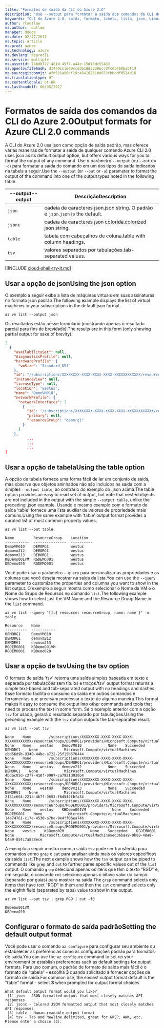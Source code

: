```yaml
---
title: "Formatos de saída da CLI do Azure 2.0"
description: "Use --output para formatar a saída dos comandos da CLI do Azure 2.0 para tabelas, listas ou json."
keywords: "CLI do Azure 2.0, saída, formato, tabela, lista, json, Linux, Mac, Windows, OS X"
author: rloutlaw
ms.author: routlaw
manager: douge
ms.date: 02/27/2017
ms.topic: article
ms.prod: azure
ms.technology: azure
ms.devlang: azurecli
ms.service: multiple
ms.assetid: 74bdb727-481d-45f7-a44e-15d18dc55483
ms.openlocfilehash: d1440cc1e99ccddb18d23306cc0fcdb4b8babf14
ms.sourcegitcommit: 4fd631a58cf19c494162510d073fbbbdf0524d16
ms.translationtype: HT
ms.contentlocale: pt-BR
ms.lasthandoff: 06/05/2017
---
```

# <a name="output-formats-for-azure-cli-20-commands"></a><span data-ttu-id="b168f-104">Formatos de saída dos comandos da CLI do Azure 2.0</span><span class="sxs-lookup"><span data-stu-id="b168f-104">Output formats for Azure CLI 2.0 commands</span></span>

<span data-ttu-id="b168f-105">A CLI do Azure 2.0 usa json como opção de saída padrão, mas oferece várias maneiras de formatar a saída de qualquer comando.</span><span class="sxs-lookup"><span data-stu-id="b168f-105">Azure CLI 2.0 uses json as its default output option, but offers various ways for you to format the output of any command.</span></span>  <span data-ttu-id="b168f-106">Use o parâmetro `--output` (ou `--out` ou `-o`) para formatar a saída do comando em um dos tipos de saída indicados na tabela a seguir.</span><span class="sxs-lookup"><span data-stu-id="b168f-106">Use the `--output` (or `--out` or `-o`) parameter to format the output of the command into one of the output types noted in the following table.</span></span> 

<span data-ttu-id="b168f-107">--output</span><span class="sxs-lookup"><span data-stu-id="b168f-107">--output</span></span> | <span data-ttu-id="b168f-108">Descrição</span><span class="sxs-lookup"><span data-stu-id="b168f-108">Description</span></span>
---------|-------------------------------
`json`   | <span data-ttu-id="b168f-109">cadeia de caracteres json.</span><span class="sxs-lookup"><span data-stu-id="b168f-109">json string.</span></span> <span data-ttu-id="b168f-110">O padrão é `json`.</span><span class="sxs-lookup"><span data-stu-id="b168f-110">`json` is the default.</span></span>
`jsonc`  | <span data-ttu-id="b168f-111">cadeia de caracteres json colorida.</span><span class="sxs-lookup"><span data-stu-id="b168f-111">colorized json string.</span></span>
`table`  | <span data-ttu-id="b168f-112">tabela com cabeçalhos de coluna.</span><span class="sxs-lookup"><span data-stu-id="b168f-112">table with column headings.</span></span>
`tsv`    | <span data-ttu-id="b168f-113">valores separados por tabulações.</span><span class="sxs-lookup"><span data-stu-id="b168f-113">tab-separated values.</span></span>

[!INCLUDE [cloud-shell-try-it.md](includes/cloud-shell-try-it.md)]

## <a name="using-the-json-option"></a><span data-ttu-id="b168f-114">Usar a opção de json</span><span class="sxs-lookup"><span data-stu-id="b168f-114">Using the json option</span></span>

<span data-ttu-id="b168f-115">O exemplo a seguir exibe a lista de máquinas virtuais em suas assinaturas no formato json padrão.</span><span class="sxs-lookup"><span data-stu-id="b168f-115">The following example displays the list of virtual machines in your subscriptions in the default json format.</span></span>

```azurecli-interactive
az vm list --output json
```

<span data-ttu-id="b168f-116">Os resultados estão nesse formulário (mostrando apenas o resultado parcial para fins de brevidade).</span><span class="sxs-lookup"><span data-stu-id="b168f-116">The results are in this form (only showing partial output for sake of brevity).</span></span>

```json
[
  {
    "availabilitySet": null,
    "diagnosticsProfile": null,
    "hardwareProfile": {
      "vmSize": "Standard_DS1"
    },
    "id": "/subscriptions/XXXXXXXX-XXXX-XXXX-XXXX-XXXXXXXXXXXX/resourceGroups/DEMORG1/providers/Microsoft.Compute/virtualMachines/DemoVM010",
    "instanceView": null,
    "licenseType": null,
    "location": "westus",
    "name": "DemoVM010",
    "networkProfile": {
      "networkInterfaces": [
        {
          "id": "/subscriptions/XXXXXXXX-XXXX-XXXX-XXXX-XXXXXXXXXXXX/resourceGroups/demorg1/providers/Microsoft.Network/networkInterfaces/DemoVM010VMNic",
          "primary": null,
          "resourceGroup": "demorg1"
        }
      ]
    },
          ...
          ...
          ...   
]
```
 
## <a name="using-the-table-option"></a><span data-ttu-id="b168f-117">Usar a opção de tabela</span><span class="sxs-lookup"><span data-stu-id="b168f-117">Using the table option</span></span>

<span data-ttu-id="b168f-118">A opção de tabela fornece uma forma fácil de ler um conjunto de saída, mas observe que objetos aninhados não são incluídos na saída com a simples `--output table`, ao contrário do exemplo do .json acima.</span><span class="sxs-lookup"><span data-stu-id="b168f-118">The table option provides an easy to read set of output, but note that nested objects are not included in the output with the simple `--output table`, unlike the preceding .json example.</span></span>  <span data-ttu-id="b168f-119">Usando o mesmo exemplo com o formato de saída 'table' fornece uma lista auxiliar de valores de propriedade mais comuns.</span><span class="sxs-lookup"><span data-stu-id="b168f-119">Using the same example with 'table' output format provides a curated list of most common property values.</span></span>

```azurecli-interactive
az vm list --out table
```

```
Name         ResourceGroup    Location
-----------  ---------------  ----------
DemoVM010    DEMORG1          westus
demovm212    DEMORG1          westus
demovm213    DEMORG1          westus
KBDemo001VM  RGDEMO001        westus
KBDemo020    RGDEMO001        westus
```

<span data-ttu-id="b168f-120">Você pode usar o parâmetro `--query` para personalizar as propriedades e as colunas que você deseja mostrar na saída da lista.</span><span class="sxs-lookup"><span data-stu-id="b168f-120">You can use the `--query` parameter to customize the properties and columns you want to show in the list output.</span></span> <span data-ttu-id="b168f-121">O exemplo a seguir mostra como selecionar o Nome da VM e o Nome do Grupo de Recursos no comando `list`.</span><span class="sxs-lookup"><span data-stu-id="b168f-121">The following example shows how to select just the VM Name and the Resource Group Name in the `list` command.</span></span>

```azurecli-interactive
az vm list --query "[].{ resource: resourceGroup, name: name }" -o table
```

```
Resource    Name
----------  -----------
DEMORG1     DemoVM010
DEMORG1     demovm212
DEMORG1     demovm213
RGDEMO001   KBDemo001VM
RGDEMO001   KBDemo020
```

## <a name="using-the-tsv-option"></a><span data-ttu-id="b168f-122">Usar a opção de tsv</span><span class="sxs-lookup"><span data-stu-id="b168f-122">Using the tsv option</span></span>

<span data-ttu-id="b168f-123">O formato de saída 'tsv' retorna uma saída simples baseada em texto e separada por tabulações sem títulos e traços.</span><span class="sxs-lookup"><span data-stu-id="b168f-123">'tsv' output format returns a simple text-based and tab-separated output with no headings and dashes.</span></span> <span data-ttu-id="b168f-124">Esse formato facilita o consumo da saída em outros comandos e ferramentas que precisam processar o texto de alguma maneira.</span><span class="sxs-lookup"><span data-stu-id="b168f-124">This format makes it easy to consume the output into other commands and tools that need to process the text in some form.</span></span> <span data-ttu-id="b168f-125">Se o exemplo anterior com a opção `tsv` for usado, gerará o resultado separado por tabulações.</span><span class="sxs-lookup"><span data-stu-id="b168f-125">Using the preceding example with the `tsv` option outputs the tab-separated result.</span></span>

```azurecli-interactive
az vm list --out tsv
```

```
None    None        /subscriptions/XXXXXXXX-XXXX-XXXX-XXXX-XXXXXXXXXXXX/resourceGroups/DEMORG1/providers/Microsoft.Compute/virtualMachines/DemoVM010    None    None    westus    DemoVM010            None    Succeeded    DEMORG1    None            Microsoft.Compute/virtualMachines    cbd56d9b-9340-44bc-a722-25f15b578444
None    None        /subscriptions/XXXXXXXX-XXXX-XXXX-XXXX-XXXXXXXXXXXX/resourceGroups/DEMORG1/providers/Microsoft.Compute/virtualMachines/demovm212    None    None    westus    demovm212            None    Succeeded    DEMORG1    None            Microsoft.Compute/virtualMachines    4bdac85d-c2f7-410f-9907-ca7921d930b4
None    None        /subscriptions/XXXXXXXX-XXXX-XXXX-XXXX-XXXXXXXXXXXX/resourceGroups/DEMORG1/providers/Microsoft.Compute/virtualMachines/demovm213    None    None    westus    demovm213            None    Succeeded    DEMORG1    None            Microsoft.Compute/virtualMachines    2131c664-221a-4b7f-9653-f6d542fbfa34
None    None        /subscriptions/XXXXXXXX-XXXX-XXXX-XXXX-XXXXXXXXXXXX/resourceGroups/RGDEMO001/providers/Microsoft.Compute/virtualMachines/KBDemo001VM    None    None    westus    KBDemo001VM            None    Succeeded    RGDEMO001    None            Microsoft.Compute/virtualMachines    14e74761-c17e-4530-a7be-9e4ff06ea74b
None    None        /subscriptions/XXXXXXXX-XXXX-XXXX-XXXX-XXXXXXXXXXXX/resourceGroups/RGDEMO001/providers/Microsoft.Compute/virtualMachines/KBDemo02None    None    westus    KBDemo020            None    Succeeded    RGDEMO001    None            Microsoft.Compute/virtualMachinesed36baa9-9b80-48a8-b4a9-854c7a858ece
```

<span data-ttu-id="b168f-126">A exemplo a seguir mostra como a saída `tsv` pode ser transferida para comandos como `grep` e `cut` para analisar ainda mais os valores específicos da saída `list`.</span><span class="sxs-lookup"><span data-stu-id="b168f-126">The next example shows how the `tsv` output can be piped to commands like `grep` and `cut` to further parse specific values out of the `list` output.</span></span> <span data-ttu-id="b168f-127">O comando `grep` seleciona apenas os itens que têm o texto "RGD" e, em seguida, o comando `cut` seleciona apenas o oitavo valor do campo (separado por guias) para mostrar na saída.</span><span class="sxs-lookup"><span data-stu-id="b168f-127">The `grep` command selects only items that have text "RGD" in them and then the `cut` command selects only the eighth field (separated by tabs) value to show in the output.</span></span>

```azurecli
az vm list --out tsv | grep RGD | cut -f8
```

```
KBDemo001VM
KBDemo020
```

## <a name="setting-the-default-output-format"></a><span data-ttu-id="b168f-128">Configurar o formato de saída padrão</span><span class="sxs-lookup"><span data-stu-id="b168f-128">Setting the default output format</span></span>

<span data-ttu-id="b168f-129">Você pode usar o comando `az configure` para configurar seu ambiente ou estabelecer as preferências como as configurações padrão para formatos de saída.</span><span class="sxs-lookup"><span data-stu-id="b168f-129">You can use the `az configure` command to set up your environment or establish preferences such as default settings for output formats.</span></span> <span data-ttu-id="b168f-130">Para uso comum, o padrão de formato de saída mais fácil é o formato de "tabela" - escolha **3** quando solicitado a fornecer opções de formato de saída.</span><span class="sxs-lookup"><span data-stu-id="b168f-130">For common use, the easiest output format default is the "table" format - select **3** when prompted for output format choices.</span></span> 

```
What default output format would you like?
 [1] json - JSON formatted output that most closely matches API responses
 [2] jsonc - Colored JSON formatted output that most closely matches API responses
 [3] table - Human-readable output format
 [4] tsv - Tab and Newline delimited, great for GREP, AWK, etc.
Please enter a choice [3]: 
```